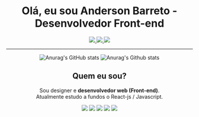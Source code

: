 
 
<h1 align="center">Olá, eu sou Anderson Barreto - Desenvolvedor Front-end</h1>

<div align="center">
 
 <a href="https://www.instagram.com/odesigneranderson/" target="_blank"><img src="https://img.shields.io/badge/-Instagram-%23E4405F?style=for-the-badge&amp;logo=instagram&amp;logoColor=white"> </a> <a href="https://www.linkedin.com/in/anderson-barreto-bb7b3122b/" target="_blank"><img src="https://img.shields.io/badge/-LinkedIn-%230077B5?style=for-the-badge&amp;logo=linkedin&amp;logoColor=white" style="max-width: 100%;"> </a> <a href="https://www.behance.net/andersonddesigner"><img src="https://aleen42.github.io/badges/src/behance.svg"></a>

</div>

<hr>
 


<div align="center">

![Anurag's GitHub stats](https://github-readme-stats.vercel.app/api?username=andersonDias89&show_icons=true&theme=radical) ![Anurag's Github stats](https://github-readme-stats.vercel.app/api/top-langs/?username=andersonDias89&theme=blue-green) 
 

     
</div>







<h2 align="center">Quem eu sou?</h2>
<p align="center">
 Sou designer e <strong>desenvolvedor web (Front-end)</strong>. <br>
Atualmente estudo a fundos o React-js / Javascript.
</p>

<div align="center">
<img src="https://img.shields.io/badge/HTML5-E34F26?style=for-the-badge&logo=html5&logoColor=white"> <img src="https://img.shields.io/badge/CSS3-1572B6?style=for-the-badge&logo=css3&logoColor=white"> <img src="https://img.shields.io/badge/JavaScript-F7DF1E?style=for-the-badge&logo=javascript&logoColor=black"> <img src="https://img.shields.io/badge/React-20232A?style=for-the-badge&logo=react&logoColor=61DAFB"> <img src="https://aleen42.github.io/badges/src/photoshop.svg">
</div>








